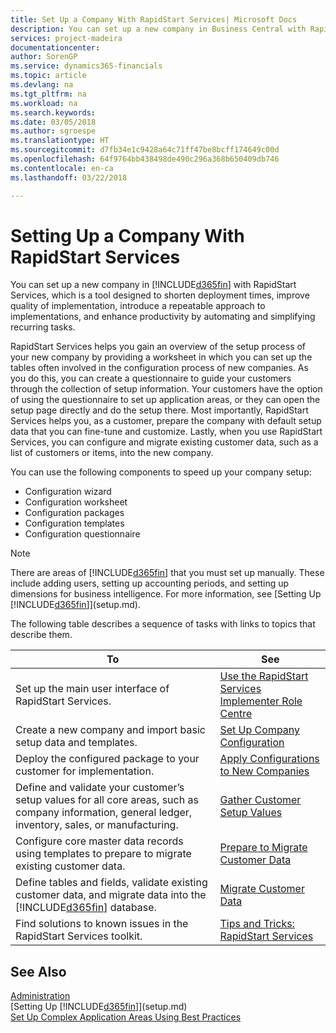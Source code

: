 ```yaml
---
title: Set Up a Company With RapidStart Services| Microsoft Docs
description: You can set up a new company in Business Central with RapidStart services, which is a tool designed to shorten deployment times, improve quality of implementation, introduce a repeatable approach to implementations, and enhance productivity by automating and simplifying recurring tasks.
services: project-madeira
documentationcenter: 
author: SorenGP
ms.service: dynamics365-financials
ms.topic: article
ms.devlang: na
ms.tgt_pltfrm: na
ms.workload: na
ms.search.keywords: 
ms.date: 03/05/2018
ms.author: sgroespe
ms.translationtype: HT
ms.sourcegitcommit: d7fb34e1c9428a64c71ff47be8bcff174649c00d
ms.openlocfilehash: 64f9764bb438498de490c296a368b650409db746
ms.contentlocale: en-ca
ms.lasthandoff: 03/22/2018

---
```

# <a name="setting-up-a-company-with-rapidstart-services"></a>Setting Up a Company With RapidStart Services
You can set up a new company in [!INCLUDE[d365fin](includes/d365fin_md.md)] with RapidStart Services, which is a tool designed to shorten deployment times, improve quality of implementation, introduce a repeatable approach to implementations, and enhance productivity by automating and simplifying recurring tasks.  

RapidStart Services helps you gain an overview of the setup process of your new company by providing a worksheet in which you can set up the tables often involved in the configuration process of new companies. As you do this, you can create a questionnaire to guide your customers through the collection of setup information. Your customers have the option of using the questionnaire to set up application areas, or they can open the setup page directly and do the setup there. Most importantly, RapidStart Services helps you, as a customer, prepare the company with default setup data that you can fine-tune and customize. Lastly, when you use RapidStart Services, you can configure and migrate existing customer data, such as a list of customers or items, into the new company.

You can use the following components to speed up your company setup:  

-   Configuration wizard  
-   Configuration worksheet  
-   Configuration packages  
-   Configuration templates  
-   Configuration questionnaire  

> [!Note]  
>  There are areas of [!INCLUDE[d365fin](includes/d365fin_md.md)] that you must set up manually. These include adding users, setting up accounting periods, and setting up dimensions for business intelligence. For more information, see [Setting Up [!INCLUDE[d365fin](includes/d365fin_md.md)]](setup.md).

 The following table describes a sequence of tasks with links to topics that describe them.

|**To**|**See**|  
|------------|-------------|  
|Set up the main user interface of RapidStart Services.|[Use the RapidStart Services Implementer Role Centre](admin-how-to-use-the-rapidstart-services-role-center-to-track-progress.md)|  
|Create a new company and import basic setup data and templates.|[Set Up Company Configuration](admin-set-up-company-configuration.md)|  
|Deploy the configured package to your customer for implementation.|[Apply Configurations to New Companies](admin-apply-configuration-to-new-companies.md)|
|Define and validate your customer’s setup values for all core areas, such as company information, general ledger, inventory, sales, or manufacturing.|[Gather Customer Setup Values](admin-gather-customer-setup-values.md)|  
|Configure core master data records using templates to prepare to migrate existing customer data.|[Prepare to Migrate Customer Data](admin-use-templates-to-prepare-customer-data-for-migration.md)|  
|Define tables and fields, validate existing customer data, and migrate data into the [!INCLUDE[d365fin](includes/d365fin_md.md)] database.|[Migrate Customer Data](admin-migrate-customer-data.md)|  
|Find solutions to known issues in the RapidStart Services toolkit.|[Tips and Tricks: RapidStart Services](admin-tips-and-tricks-rapidstart-services.md)|  

## <a name="see-also"></a>See Also  
[Administration](admin-setup-and-administration.md)  
[Setting Up [!INCLUDE[d365fin](includes/d365fin_md.md)]](setup.md)  
[Set Up Complex Application Areas Using Best Practices](set-up-complex-application-areas-using-best-practices.md)   

